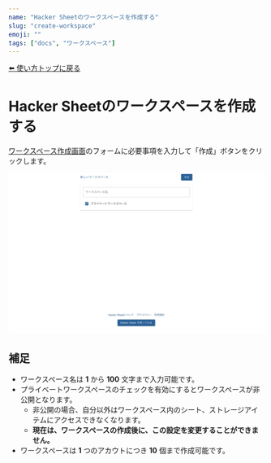 ```yaml
---
name: "Hacker Sheetのワークスペースを作成する"
slug: "create-workspace"
emoji: ""
tags: ["docs", "ワークスペース"]
---
```


[⬅️ 使い方トップに戻る](../index.md)

# Hacker Sheetのワークスペースを作成する

[ワークスペース作成画面](https://hackersheet.com/new)のフォームに必要事項を入力して「作成」ボタンをクリックします。

![](%E3%83%AF%E3%83%BC%E3%82%AF%E3%82%B9%E3%83%9A%E3%83%BC%E3%82%B9%E4%BD%9C%E6%88%9001.jpg)

## 補足

- ワークスペース名は **1** から **100** 文字まで入力可能です。
- プライベートワークスペースのチェックを有効にするとワークスペースが非公開となります。
  - 非公開の場合、自分以外はワークスペース内のシート、ストレージアイテムにアクセスできなくなります。
  - **現在は、ワークスペースの作成後に、この設定を変更することができません。**
- ワークスペースは **1** つのアカウトにつき **10** 個まで作成可能です。

